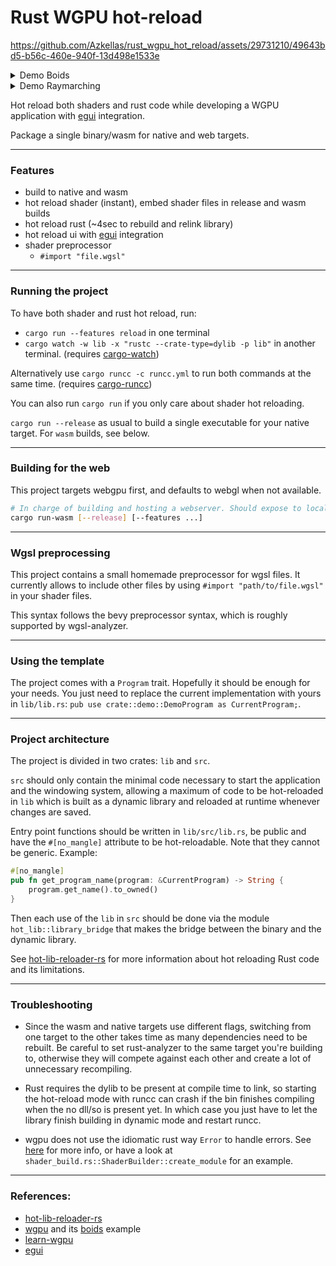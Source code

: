 # Rust WGPU hot-reload

https://github.com/Azkellas/rust_wgpu_hot_reload/assets/29731210/49643bd5-b56c-460e-940f-13d498e1533e

<details>
  <summary>Demo Boids</summary>
https://github.com/Azkellas/rust_wgpu_hot_reload/assets/29731210/b3befb4d-6ef5-437e-a737-b99d32dbaa65
</details>


<details>
  <summary>Demo Raymarching</summary>
https://github.com/Azkellas/rust_wgpu_hot_reload/assets/29731210/592edece-d19e-48a1-9bab-e0e711511992
</details>


Hot reload both shaders and rust code while developing a WGPU application with [egui](https://github.com/emilk/egui) integration.

Package a single binary/wasm for native and web targets.

---

### Features

- build to native and wasm
- hot reload shader (instant), embed shader files in release and wasm builds
- hot reload rust (~4sec to rebuild and relink library)
- hot reload ui with [egui](https://github.com/emilk/egui) integration
- shader preprocessor
  - `#import "file.wgsl"`

---

### Running the project

To have both shader and rust hot reload, run:
  - `cargo run --features reload` in one terminal
  - `cargo watch -w lib -x "rustc --crate-type=dylib -p lib"` in another terminal. (requires [cargo-watch](https://github.com/watchexec/cargo-watch))

Alternatively use `cargo runcc -c runcc.yml` to run both commands at the same time. (requires [cargo-runcc](https://crates.io/crates/runcc))

You can also run `cargo run` if you only care about shader hot reloading. 

`cargo run --release` as usual to build a single executable for your native target. For `wasm` builds, see below.

---

### Building for the web

This project targets webgpu first, and defaults to webgl when not available. 
```sh
# In charge of building and hosting a webserver. Should expose to localhost:8000
cargo run-wasm [--release] [--features ...]
```

---

### Wgsl preprocessing

This project contains a small homemade preprocessor for wgsl files.
It currently allows to include other files by using `#import "path/to/file.wgsl"` in your shader files.

This syntax follows the bevy preprocessor syntax, which is roughly supported by wgsl-analyzer.

--- 

### Using the template

The project comes with a `Program` trait. Hopefully it should be enough for your needs. You just need to replace the current implementation with yours in `lib/lib.rs`: `pub use crate::demo::DemoProgram as CurrentProgram;`.


---

### Project architecture

The project is divided in two crates: `lib` and `src`.

`src` should only contain the minimal code necessary to start the application and the windowing system,
allowing a maximum of code to be hot-reloaded in `lib` which is built as a dynamic library and reloaded at runtime whenever changes are saved.

Entry point functions should be written in `lib/src/lib.rs`, be public and have the `#[no_mangle]` attribute to be hot-reloadable.
Note that they cannot be generic. Example:

```rust
#[no_mangle]
pub fn get_program_name(program: &CurrentProgram) -> String {
    program.get_name().to_owned()
}
```

Then each use of the `lib` in `src` should be done via the module `hot_lib::library_bridge` that makes the bridge between the binary and the dynamic library.

See [hot-lib-reloader-rs](https://github.com/rksm/hot-lib-reloader-rs) for more information about hot reloading Rust code and its limitations.


---

### Troubleshooting

- Since the wasm and native targets use different flags, switching from one target to the other takes time as many dependencies need to be rebuilt.
Be careful to set rust-analyzer to the same target you're building to, otherwise they will compete against each other and create a lot of unnecessary recompiling.

- Rust requires the dylib to be present at compile time to link, so starting the hot-reload mode with runcc can crash if the bin finishes compiling when the no dll/so is present yet.
In which case you just have to let the library finish building in dynamic mode and restart runcc.

- wgpu does not use the idiomatic rust way `Error` to handle errors. See [here](https://github.com/gfx-rs/wgpu/issues/3767) for more info, or have a look at `shader_build.rs::ShaderBuilder::create_module` for an example.

---

### References:

- [hot-lib-reloader-rs](https://github.com/rksm/hot-lib-reloader-rs)
- [wgpu](https://github.com/gfx-rs/wgpu) and its [boids](https://github.com/gfx-rs/wgpu/tree/trunk/examples/boids) example
- [learn-wgpu](https://sotrh.github.io/learn-wgpu/)
- [egui](https://github.com/emilk/egui)
